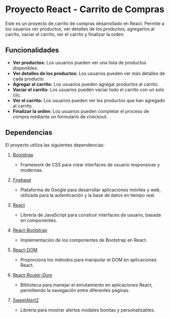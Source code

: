 # Proyecto React - Carrito de Compras

Este es un proyecto de carrito de compras desarrollado en React. Permite a los usuarios ver productos, ver detalles de los productos, agregarlos al carrito, vaciar el carrito, ver el carrito y finalizar la orden.

## Funcionalidades

- **Ver productos:** Los usuarios pueden ver una lista de productos disponibles.
- **Ver detalles de los productos:** Los usuarios pueden ver más detalles de cada producto.
- **Agregar al carrito:** Los usuarios pueden agregar productos al carrito.
- **Vaciar el carrito:** Los usuarios pueden vaciar todo el carrito con un solo clic.
- **Ver el carrito:** Los usuarios pueden ver los productos que han agregado al carrito.
- **Finalizar la orden:** Los usuarios pueden completar el proceso de compra mediante un formulario de checkout.

## Dependencias

El proyecto utiliza las siguientes dependencias:

1. [Bootstrap](https://getbootstrap.com/)
   - Framework de CSS para crear interfaces de usuario responsivas y modernas.

2. [Firebase](https://firebase.google.com/docs)
   - Plataforma de Google para desarrollar aplicaciones móviles y web, utilizada para la autenticación y la base de datos en tiempo real.

3. [React](https://reactjs.org/)
   - Librería de JavaScript para construir interfaces de usuario, basada en componentes.

4. [React-Bootstrap](https://react-bootstrap.github.io/)
   - Implementación de los componentes de Bootstrap en React.

5. [React-DOM](https://reactjs.org/docs/react-dom.html)
   - Proporciona los métodos para manipular el DOM en aplicaciones React.

6. [React-Router-Dom](https://reactrouter.com/)
   - Biblioteca para manejar el enrutamiento en aplicaciones React, permitiendo la navegación entre diferentes páginas.

7. [SweetAlert2](https://sweetalert2.github.io/)
   - Librería para mostrar alertas modales bonitas y personalizables.
